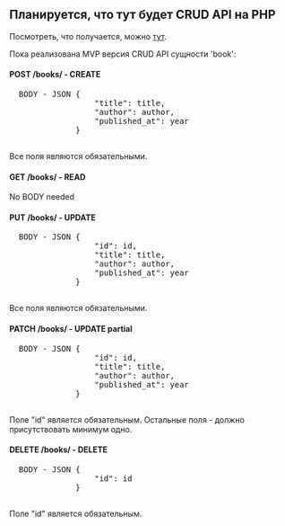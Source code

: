 ## Планируется, что тут будет CRUD API на PHP

Посмотреть, что получается, можно [тут](http://php-crud-api.alwaysdata.net/).

Пока реализована MVP версия CRUD API сущности 'book':

#### POST /books/ - CREATE

  <pre>
  BODY - JSON {
                  "title": title,
                  "author": author,
                  "published_at": year
              }
  </pre>

Все поля являются обязательными.

#### GET /books/ - READ

  No BODY needed

#### PUT /books/ - UPDATE

  <pre>
  BODY - JSON {
                  "id": id,
                  "title": title,
                  "author": author,
                  "published_at": year
              }
  </pre>

Все поля являются обязательными.

#### PATCH /books/ - UPDATE partial

  <pre>
  BODY - JSON {
                  "id": id,
                  "title": title,
                  "author": author,
                  "published_at": year
              }
  </pre>

Поле "id" является обязательным.
Остальные поля - должно присутствовать минимум одно.

#### DELETE /books/ - DELETE

  <pre>
  BODY - JSON {
                  "id": id
              }
  </pre>

Поле "id" является обязательным.